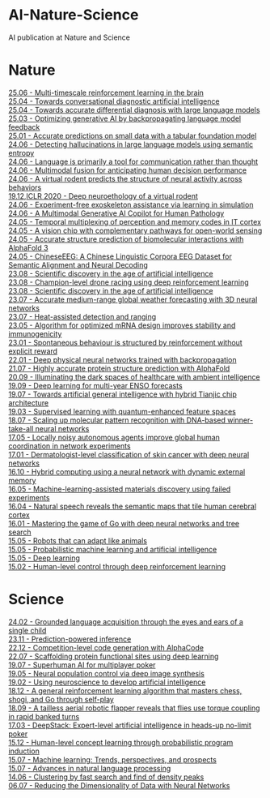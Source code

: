 # AI-Nature-Science
AI publication at Nature and Science
# Nature
[]() 
[25.06 - Multi-timescale reinforcement learning in the brain](https://www.nature.com/articles/s41586-025-08929-9)<br> 
[25.04 - Towards conversational diagnostic artificial intelligence](https://www.nature.com/articles/s41586-025-08866-7)  
[25.04 - Towards accurate differential diagnosis with large language models](https://www.nature.com/articles/s41586-025-08869-4)  
[25.03 - Optimizing generative AI by backpropagating language model feedback](https://www.nature.com/articles/s41586-025-08661-4)<br>
[25.01 - Accurate predictions on small data with a tabular foundation model](https://www.nature.com/articles/s41586-024-08328-6)<br> 
[24.06 - Detecting hallucinations in large language models using semantic entropy](https://www.nature.com/articles/s41586-024-07421-0)  
[24.06 - Language is primarily a tool for communication rather than thought](https://www.nature.com/articles/s41586-024-07522-w)  
[24.06 - Multimodal fusion for anticipating human decision performance](https://www.nature.com/articles/s41598-024-63651-2)  
[24.06 - A virtual rodent predicts the structure of neural activity across behaviors](https://www.nature.com/articles/s41586-024-07633-4)  
[19.12,ICLR 2020 - Deep neuroethology of a virtual rodent](https://openreview.net/forum?id=SyxrxR4KPS)  
[24.06 - Experiment-free exoskeleton assistance via learning in simulation](https://www.nature.com/articles/s41586-024-07382-4)  
[24.06 - A Multimodal Generative AI Copilot for Human Pathology](https://www.nature.com/articles/s41586-024-07618-3)  
[24.05 - Temporal multiplexing of perception and memory codes in IT cortex](https://www.nature.com/articles/s41586-024-07349-5)  
[24.05 - A vision chip with complementary pathways for open-world sensing](https://www.nature.com/articles/s41586-024-07358-4)  
[24.05 - Accurate structure prediction of biomolecular interactions with AlphaFold 3](https://www.nature.com/articles/s41586-024-07487-w)  
[24.05 - ChineseEEG: A Chinese Linguistic Corpora EEG Dataset for Semantic Alignment and Neural Decoding](https://www.nature.com/articles/s41597-024-03398-7)  
[23.08 - Scientific discovery in the age of artificial intelligence](https://www.nature.com/articles/s41586-023-06221-2)  
[23.08 - Champion-level drone racing using deep reinforcement learning](https://www.nature.com/articles/s41586-023-06419-4)  
[23.08 - Scientific discovery in the age of artificial intelligence](https://www.nature.com/articles/s41586-023-06221-2)  
[23.07 - Accurate medium-range global weather forecasting with 3D neural networks](https://www.nature.com/articles/s41586-023-06185-3)  
[23.07 - Heat-assisted detection and ranging](https://www.nature.com/articles/s41586-023-06174-6)  
[23.05 - Algorithm for optimized mRNA design improves stability and immunogenicity](https://www.nature.com/articles/s41586-023-06127-z)  
[23.01 - Spontaneous behaviour is structured by reinforcement without explicit reward](https://www.nature.com/articles/s41586-022-05611-2)<br> 
[22.01 - Deep physical neural networks trained with backpropagation](https://www.nature.com/articles/s41586-021-04223-6)  
[21.07 - Highly accurate protein structure prediction with AlphaFold](https://www.nature.com/articles/s41586-021-03819-2)  
[20.09 - Illuminating the dark spaces of healthcare with ambient intelligence](https://www.nature.com/articles/s41586-020-2669-y)  
[19.09 - Deep learning for multi-year ENSO forecasts](https://www.nature.com/articles/s41586-019-1559-7)  
[19.07 - Towards artificial general intelligence with hybrid Tianjic chip architecture](https://www.nature.com/articles/s41586-019-1424-8)  
[19.03 - Supervised learning with quantum-enhanced feature spaces](https://www.nature.com/articles/s41586-019-0980-2)  
[18.07 - Scaling up molecular pattern recognition with DNA-based winner-take-all neural networks](https://www.nature.com/articles/s41586-018-0289-6)  
[17.05 - Locally noisy autonomous agents improve global human coordination in network experiments](https://www.nature.com/articles/nature22332)  
[17.01 - Dermatologist-level classification of skin cancer with deep neural networks](https://www.nature.com/articles/nature21056)  
[16.10 - Hybrid computing using a neural network with dynamic external memory](https://www.nature.com/articles/nature20101)  
[16.05 - Machine-learning-assisted materials discovery using failed experiments](https://www.nature.com/articles/nature17439)  
[16.04 - Natural speech reveals the semantic maps that tile human cerebral cortex](https://www.nature.com/articles/nature17637)  
[16.01 - Mastering the game of Go with deep neural networks and tree search](https://www.nature.com/articles/nature16961)  
[15.05 - Robots that can adapt like animals](https://www.nature.com/articles/nature14422)  
[15.05 - Probabilistic machine learning and artificial intelligence](https://www.nature.com/articles/nature14541)  
[15.05 - Deep learning](https://www.nature.com/articles/nature14539)  
[15.02 - Human-level control through deep reinforcement learning](https://www.nature.com/articles/nature14236)  

# Science
[]()
[24.02 - Grounded language acquisition through the eyes and ears of a single child](https://www.science.org/doi/10.1126/science.adi1374)  
[23.11 - Prediction-powered inference](https://www.science.org/doi/10.1126/science.adi6000)  
[22.12 - Competition-level code generation with AlphaCode](https://www.science.org/doi/10.1126/science.abq1158)  
[22.07 - Scaffolding protein functional sites using deep learning](https://www.science.org/doi/10.1126/science.abn2100)  
[19.07 - Superhuman AI for multiplayer poker](https://www.science.org/doi/10.1126/science.aay2400)  
[19.05 - Neural population control via deep image synthesis](https://www.science.org/doi/10.1126/science.aav9436)  
[19.02 - Using neuroscience to develop artificial intelligence](https://www.science.org/doi/10.1126/science.aau6595)  
[18.12 - A general reinforcement learning algorithm that masters chess, shogi, and Go through self-play](https://www.science.org/doi/10.1126/science.aar6404)  
[18.09 - A tailless aerial robotic flapper reveals that flies use torque coupling in rapid banked turns](https://www.science.org/doi/10.1126/science.aat0350)  
[17.03 - DeepStack: Expert-level artificial intelligence in heads-up no-limit poker](https://www.science.org/doi/10.1126/science.aam6960)  
[15.12 - Human-level concept learning through probabilistic program induction](https://www.science.org/doi/abs/10.1126/science.aab3050)  
[15.07 - Machine learning: Trends, perspectives, and prospects](https://www.science.org/doi/10.1126/science.aaa8415)  
[15.07 - Advances in natural language processing](https://cs224d.stanford.edu/papers/advances.pdf)  
[14.06 - Clustering by fast search and find of density peaks](https://www.science.org/doi/10.1126/science.1242072)  
[06.07 -  Reducing the Dimensionality of Data with Neural Networks](https://www.science.org/doi/10.1126/science.1127647)  
